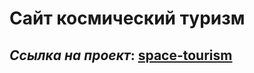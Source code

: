 # Сайт космический туризм

## _Ссылка на проект_: [space-tourism]('https://vitalyreutsky.github.io/space-tourism')
